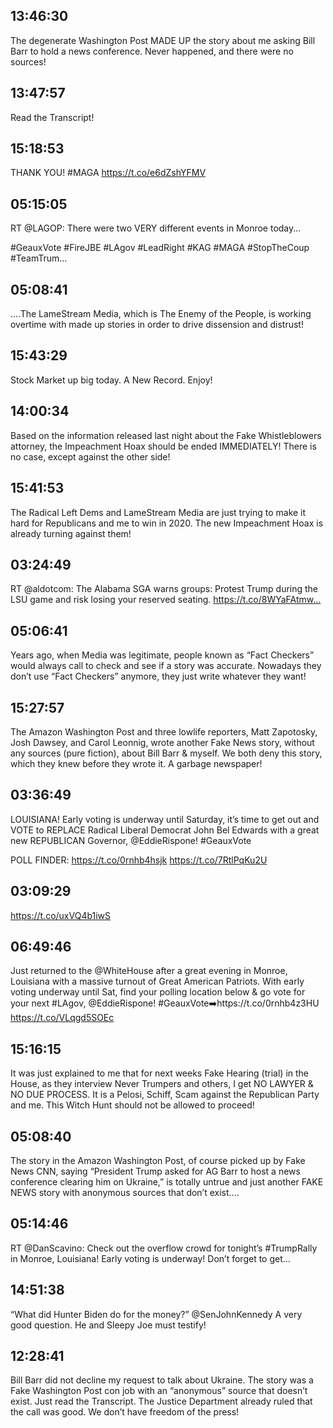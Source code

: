 ## 13:46:30
The degenerate Washington Post MADE UP the story about me asking Bill Barr to hold a news conference. Never happened, and there were no sources!
## 13:47:57
Read the Transcript!
## 15:18:53
THANK YOU! #MAGA https://t.co/e6dZshYFMV
## 05:15:05
RT @LAGOP: There were two VERY different events in Monroe today...

#GeauxVote #FireJBE #LAgov #LeadRight #KAG #MAGA #StopTheCoup #TeamTrum…
## 05:08:41
....The LameStream Media, which is The Enemy of the People, is working overtime with made up stories in order to drive dissension and distrust!
## 15:43:29
Stock Market up big today. A New Record. Enjoy!
## 14:00:34
Based on the information released last night about the Fake Whistleblowers attorney, the Impeachment Hoax should be ended IMMEDIATELY! There is no case, except against the other side!
## 15:41:53
The Radical Left Dems and LameStream Media are just trying to make it hard for Republicans and me to win in 2020. The new Impeachment Hoax is already turning against them!
## 03:24:49
RT @aldotcom: The Alabama SGA warns groups: Protest Trump during the LSU game and risk losing your reserved seating. https://t.co/8WYaFAtmw…
## 05:06:41
Years ago, when Media was legitimate, people known as “Fact Checkers” would always call to check and see if a story was accurate. Nowadays they don’t use “Fact Checkers” anymore, they just write whatever they want!
## 15:27:57
The Amazon Washington Post and three lowlife reporters, Matt Zapotosky, Josh Dawsey, and Carol Leonnig, wrote another Fake News story, without any sources (pure fiction), about Bill Barr &amp; myself. We both deny this story, which they knew before they wrote it. A garbage newspaper!
## 03:36:49
LOUISIANA! Early voting is underway until Saturday, it’s time to get out and VOTE to REPLACE Radical Liberal Democrat John Bel Edwards with a great new REPUBLICAN Governor, @EddieRispone! #GeauxVote

POLL FINDER: https://t.co/0rnhb4hsjk https://t.co/7RtlPqKu2U
## 03:09:29
https://t.co/uxVQ4b1iwS
## 06:49:46
Just returned to the @WhiteHouse after a great evening in Monroe, Louisiana with a massive turnout of Great American Patriots. With early voting underway until Sat, find your polling location below &amp; go vote for your next #LAgov, @EddieRispone! #GeauxVote➡️https://t.co/0rnhb4z3HU https://t.co/VLqgd5SOEc
## 15:16:15
It was just explained to me that for next weeks Fake Hearing (trial) in the House, as they interview Never Trumpers and others, I get NO LAWYER &amp; NO DUE PROCESS. It is a Pelosi, Schiff, Scam against the Republican Party and me. This Witch Hunt should not be allowed to proceed!
## 05:08:40
The story in the Amazon Washington Post, of course picked up by Fake News CNN, saying “President Trump asked for AG Barr to host a news conference clearing him on Ukraine,” is totally untrue and just another FAKE NEWS story with anonymous sources that don’t exist....
## 05:14:46
RT @DanScavino: Check out the overflow crowd for tonight’s #TrumpRally in Monroe, Louisiana! Early voting is underway! Don’t forget to get…
## 14:51:38
“What did Hunter Biden do for the money?” @SenJohnKennedy  A very good question. He and Sleepy Joe must testify!
## 12:28:41
Bill Barr did not decline my request to talk about Ukraine. The story was a Fake Washington Post con job with an “anonymous” source that doesn’t exist. Just read the Transcript. The Justice Department already ruled that the call was good. We don’t have freedom of the press!
